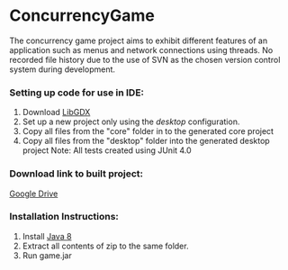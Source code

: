 # ConcurrencyGame
The concurrency game project aims to exhibit different features of an application such as menus and network connections using threads.
No recorded file history due to the use of SVN as the chosen version control system during development.

### Setting up code for use in IDE:
1. Download [LibGDX](https://libgdx.badlogicgames.com/)
2. Set up a new project only using the *desktop* configuration.
3. Copy all files from the "core" folder in to the generated core project
4. Copy all files from the "desktop" folder into the generated desktop project
Note: All tests created using JUnit 4.0

### Download link to built project:
[Google Drive](https://drive.google.com/file/d/1Mn5ZfavA3z6SN02Wuqu6qbcWXLaiWEa8/view?usp=sharing)

### Installation Instructions:
1. Install [Java 8](https://java.com/en/download/manual.jsp)
2. Extract all contents of zip to the same folder.
3. Run game.jar
